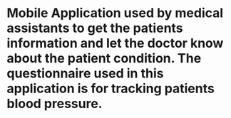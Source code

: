 

# Mobile Application used by medical assistants to get the patients information and let the doctor know about the patient condition. The questionnaire used in this application is for tracking patients blood pressure.
